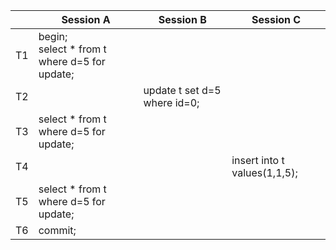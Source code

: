 |     | Session A                                          | Session B                    | Session C                    |
| --- | -------------------------------------------------- | ---------------------------- | ---------------------------- |
| T1  | begin;<br />select \* from t where d=5 for update; |                              |                              |
| T2  |                                                    | update t set d=5 where id=0; |                              |
| T3  | select \* from t where d=5 for update;             |                              |                              |
| T4  |                                                    |                              | insert into t values(1,1,5); |
| T5  | select \* from t where d=5 for update;             |                              |                              |
| T6  | commit;                                            |                              |                              |
